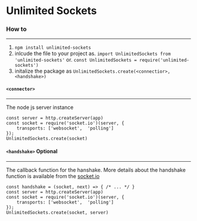 # Unlimited Sockets

### How to
----
1. `npm install unlimited-sockets`
2. inlcude the file to your project as. `import UnlimitedSockets from 'unlimited-sockets'` or. `const UnlimitedSockets = require('unlimited-sockets')`
3. initalize the package as `UnlimitedSockets.create(<connectior>, <handshake>)`

#### `<connector>`
----
The node js server instance
```
const server = http.createServer(app)
const socket = require('socket.io')(server, {
    transports: ['websocket',  'polling']
});
UnlimitedSockets.create(socket)
```

#### `<handshake>` Optional
----
The callback function for the hanshake.
More details about the handshake function is available from the [socket.io](https://socket.io/docs/v3/server-api/index.html#namespace-use-fn)
```
const handshake = (socket, next) => { /* ... */ }
const server = http.createServer(app)
const socket = require('socket.io')(server, {
    transports: ['websocket',  'polling']
});
UnlimitedSockets.create(socket, server)
```